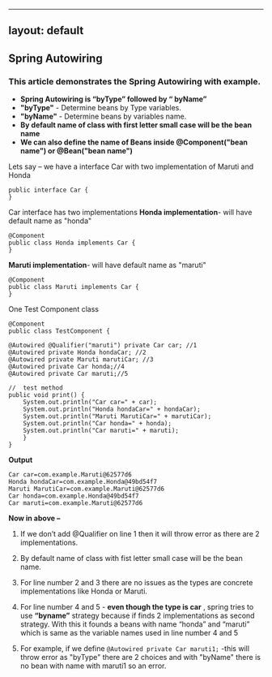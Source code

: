 
---
layout: default
---

## Spring Autowiring

### This article demonstrates the Spring Autowiring with example.

 - **Spring Autowiring is “byType” followed by “ byName”**
 - **"byType"** - Determine beans by Type variables. 
 - **"byName"** - Determine beans by variables name. 
 - **By default name of class with first letter small case will be the bean name**
- **We can  also define the name of Beans inside @Component("bean name") or @Bean("bean name")**

Lets say – we have a interface Car with two implementation of Maruti and Honda

    public interface Car {
    }

Car interface has two implementations 
**Honda implementation**-   will have default name as "honda"


    @Component
    public class Honda implements Car {
    }

**Maruti implementation**-   will have default name as "maruti"

    @Component
    public class Maruti implements Car {
    }

One Test Component class 

    @Component
    public class TestComponent {
    
    @Autowired @Qualifier("maruti") private Car car; //1
    @Autowired private Honda hondaCar; //2
    @Autowired private Maruti marutiCar; //3
    @Autowired private Car honda;//4
    @Autowired private Car maruti;//5
    
    //  test method
    public void print() {
        System.out.println("Car car=" + car);
        System.out.println("Honda hondaCar=" + hondaCar);
        System.out.println("Maruti MarutiCar=" + marutiCar);
        System.out.println("Car honda=" + honda);
        System.out.println("Car maruti=" + maruti);
        }
    }

**Output**

    Car car=com.example.Maruti@62577d6
    Honda hondaCar=com.example.Honda@49bd54f7
    Maruti MarutiCar=com.example.Maruti@62577d6
    Car honda=com.example.Honda@49bd54f7
    Car maruti=com.example.Maruti@62577d6

**Now in above –**

 1. If we don’t add @Qualifier on line 1 then it will throw error as there are 2 implementations.
 
2. By default name of class with fist letter small case will be the bean name.

3. For line number 2 and 3 there are no issues as the types are concrete  implementations like Honda or Maruti.
4. For line number 4 and 5 - **even though the type is car** , spring tries to use **“byname”** strategy because if finds 2 implementations as second strategy. With this it founds a beans with name “honda” and “maruti” which is same as the variable names used in line number 4 and  5
5. For example, if we define `@Autowired private Car maruti1;`  -this will throw error as "byType" there are 2 choices and with "byName" there is no bean with name with maruti1 so an error.
    





